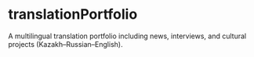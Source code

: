 # translationPortfolio
A multilingual translation portfolio including news, interviews, and cultural projects (Kazakh–Russian–English).
